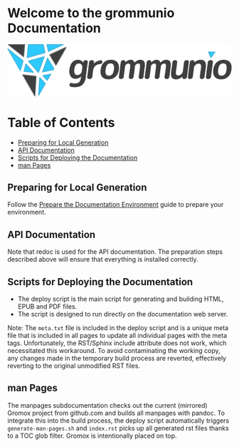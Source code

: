 # Welcome to the grommunio Documentation


<!--
        SPDX-License-Identifier: CC-BY-SA-4.0 or-later
        SPDX-FileCopyrightText: 2025 grommunio GmbH
-->

![image info](./doc-about-docs/images/grommunio_logo_default_media.png)

Table of Contents
=================

   * [Preparing for Local Generation](#preparing-for-local-generation)
   * [API Documentation](#api-documentation)
   * [Scripts for Deploying the Documentation](#scripts-for-deploying-the-documentation)
   * [man Pages](#man-pages)

## Preparing for Local Generation

Follow the [Prepare the Documentation Environment](./doc-about-docs/prepare-docs-env.md) guide to prepare your environment.

## API Documentation

Note that redoc is used for the API documentation. The preparation steps described above will ensure that everything is installed correctly.

## Scripts for Deploying the Documentation

- The deploy script is the main script for generating and building HTML, EPUB and PDF files.
- The script is designed to run directly on the documentation web server.

Note: The `meta.txt` file is included in the deploy script and is a unique meta file that is included in all pages to update all individual pages with the meta tags. Unfortunately, the RST/Sphinx include attribute does not work, which necessitated this workaround. To avoid contaminating the working copy, any changes made in the temporary build process are reverted, effectively reverting to the original unmodified RST files.

## man Pages

The manpages subdocumentation checks out the current (mirrored) Gromox project from github.com and builds all manpages with pandoc. To integrate this into the build process, the deploy script automatically triggers `generate-man-pages.sh` and `index.rst` picks up all generated rst files thanks to a TOC glob filter. Gromox is intentionally placed on top.
